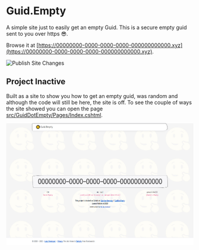 # Guid.Empty

A simple site just to easily get an empty Guid. This is a secure empty guid sent to you over https 😎.

Browse it at [https://00000000-0000-0000-0000-000000000000.xyz](https://00000000-0000-0000-0000-000000000000.xyz).

![Publish Site Changes](https://github.com/Gordon-Beeming/GuidDotEmpty/workflows/Publish%20Site%20Changes/badge.svg)

## Project Inactive

Built as a site to show you how to get an empty guid, was random and although the code will still be here, the site is off. To see the couple of ways the site showed you can open the page [src/GuidDotEmpty/Pages/Index.cshtml](src/GuidDotEmpty/Pages/Index.cshtml).

![site](site.jpg)
